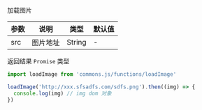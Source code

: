 加载图片

| 参数 | 说明 | 类型 | 默认值 |
| --- | --- | --- | --- |
| src | 图片地址 | String | - |

返回结果 `Promise` 类型

```js
import loadImage from 'commons.js/functions/loadImage'

loadImage('http://xxx.sfsadfs.com/sdfs.png').then((img) => {
  console.log(img) // img dom 对象
})

```